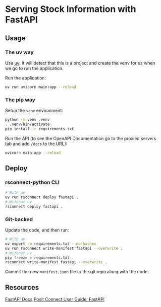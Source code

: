 # Serving Stock Information with FastAPI 

## Usage

### The uv way

Use [uv](https://github.com/astral-sh/uv). It will detect that this is a project and create the venv for us when we go to run the application. 

Run the application:

```bash
uv run uvicorn main:app --reload
```

### The pip way

Setup the `venv` environment:

```bash
python -m venv .venv
. .venv/bin/activate
pip install -r requirements.txt
```

Run the API (to see the OpenAPI Documentation go to the proxied servers tab and add `/docs` to the URL):

```bash
uvicorn main:app --reload
```

## Deploy

### rsconnect-python CLI

```bash
# With uv
uv run rsconnect deploy fastapi .
# Without uv
rsconnect deploy fastapi .
```

### Git-backed

Update the code, and then run:

```bash
# With uv
uv export -o requirements.txt --no-hashes
uv run rsconnect write-manifest fastapi --overwrite .
# Without uv
pip freeze > requirements.txt 
rsconnect write-manifest fastapi --overwrite .
```

Commit the new `manifest.json` file to the git repo along with the code.

## Resources

[FastAPI Docs](https://fastapi.tiangolo.com/)
[Posit Connect User Guide: FastAPI](https://docs.posit.co/connect/user/fastapi/)

